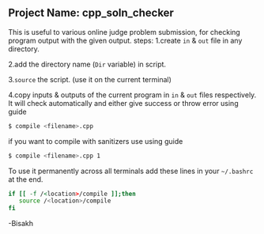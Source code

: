 ## Project Name:  cpp_soln_checker
This is useful to various online judge problem submission, for checking program output with the given output.
steps:
1.create `in` & `out` file in any directory.

2.add the directory name (`Dir` variable) in script.

3.`source` the script.
(use it on the current terminal)

4.copy inputs & outputs of the current program in `in` & `out` files respectively. It will check automatically and either give success or throw error
using guide
```bash
$ compile <filename>.cpp
```
if you want to compile with sanitizers use
using guide
```bash
$ compile <filename>.cpp 1
```


To use it permanently across all terminals add these lines in your `~/.bashrc` at the end.
```bash
if [[ -f /<location>/compile ]];then
   source /<location>/compile
fi
```
-Bisakh

